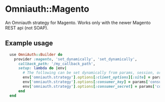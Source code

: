 # Omniauth::Magento

An Omniauth strategy for Magento. Works only with the newer Magento REST api (not SOAP).

## Example usage

```ruby
  use OmniAuth::Builder do
    provider :magento, 'set_dynamically', 'set_dynamically',
      callback_path: '/my_callback_path',
      setup: lambda do |env|
        # The following can be set dynamically from params, session, or ENV
        env['omniauth.strategy'].options[:client_options][:site] = params['site']
        env['omniauth.strategy'].options[:consumer_key] = params['consumer_key']
        env['omniauth.strategy'].options[:consumer_secret] = params['consumer_secret']
      end
  end
```